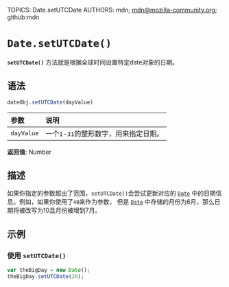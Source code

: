 TOPICS: Date.setUTCDate
AUTHORS: mdn; mdn@mozilla-community.org; github:mdn

# `Date.setUTCDate()`

**`setUTCDate()`** 方法就是根据全球时间设置特定date对象的日期。

## 语法

```javascript
dateObj.setUTCDate(dayValue)
```

| 参数 | 说明 |
| :-- | :-- |
| `dayValue` | 一个`1`-`31`的整形数字，用来指定日期。 |

**返回值**: Number

## 描述

如果你指定的参数超出了范围，`setUTCDate()`会尝试更新对应的 [`Date`](/zh-hans/webfrontend/Date) 中的日期信息。例如，如果你使用了`40`来作为参数，
但是 [`Date`](/zh-hans/webfrontend/Date) 中存储的月份为6月，那么日期将被改写为10且月份被增到7月。

## 示例

### 使用 `setUTCDate()`

```javascript
var theBigDay = new Date();
theBigDay.setUTCDate(20);
```
